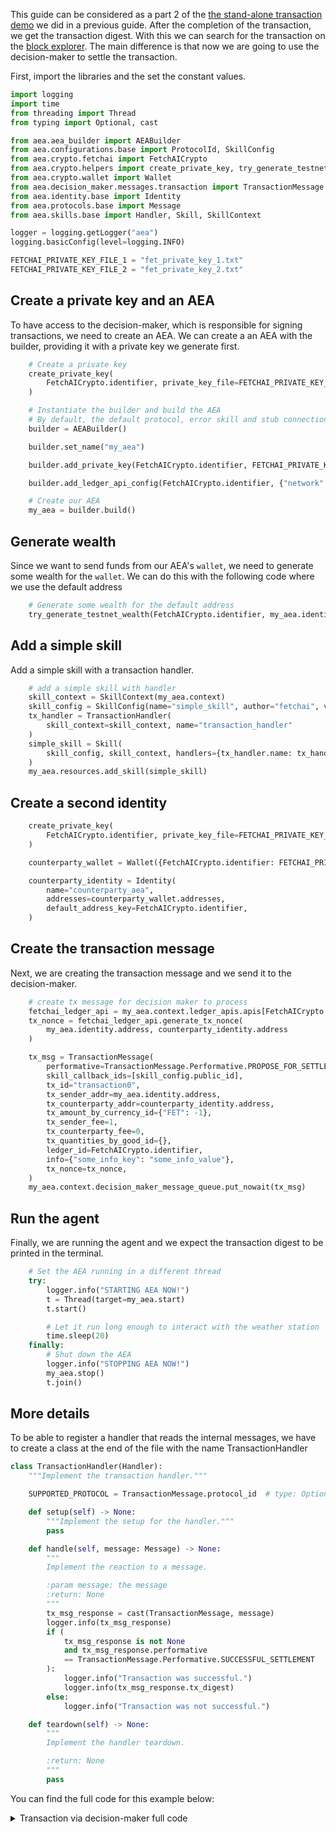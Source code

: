 This guide can be considered as a part 2 of the <a href="../standalone-transaction/">the stand-alone transaction demo</a> we did in a previous guide. After the completion of the transaction, we get the transaction digest. With this we can search for the transaction on the <a href='https://explore-testnet.fetch.ai'>block explorer</a>. The main difference is that now we are going to use the decision-maker to settle the transaction.

First, import the libraries and the set the constant values.

``` python
import logging
import time
from threading import Thread
from typing import Optional, cast

from aea.aea_builder import AEABuilder
from aea.configurations.base import ProtocolId, SkillConfig
from aea.crypto.fetchai import FetchAICrypto
from aea.crypto.helpers import create_private_key, try_generate_testnet_wealth
from aea.crypto.wallet import Wallet
from aea.decision_maker.messages.transaction import TransactionMessage
from aea.identity.base import Identity
from aea.protocols.base import Message
from aea.skills.base import Handler, Skill, SkillContext

logger = logging.getLogger("aea")
logging.basicConfig(level=logging.INFO)

FETCHAI_PRIVATE_KEY_FILE_1 = "fet_private_key_1.txt"
FETCHAI_PRIVATE_KEY_FILE_2 = "fet_private_key_2.txt"
```

## Create a private key and an AEA

To have access to the decision-maker, which is responsible for signing transactions, we need to create an AEA. We can create a an AEA with the builder, providing it with a private key we generate first.

``` python
    # Create a private key
    create_private_key(
        FetchAICrypto.identifier, private_key_file=FETCHAI_PRIVATE_KEY_FILE_1
    )

    # Instantiate the builder and build the AEA
    # By default, the default protocol, error skill and stub connection are added
    builder = AEABuilder()

    builder.set_name("my_aea")

    builder.add_private_key(FetchAICrypto.identifier, FETCHAI_PRIVATE_KEY_FILE_1)

    builder.add_ledger_api_config(FetchAICrypto.identifier, {"network": "testnet"})

    # Create our AEA
    my_aea = builder.build()
```

## Generate wealth

Since we want to send funds from our AEA's `wallet`, we need to generate some wealth for the `wallet`. We can do this with the following code where we use the default address

``` python
    # Generate some wealth for the default address
    try_generate_testnet_wealth(FetchAICrypto.identifier, my_aea.identity.address)
```

## Add a simple skill

Add a simple skill with a transaction handler.

``` python
    # add a simple skill with handler
    skill_context = SkillContext(my_aea.context)
    skill_config = SkillConfig(name="simple_skill", author="fetchai", version="0.1.0")
    tx_handler = TransactionHandler(
        skill_context=skill_context, name="transaction_handler"
    )
    simple_skill = Skill(
        skill_config, skill_context, handlers={tx_handler.name: tx_handler}
    )
    my_aea.resources.add_skill(simple_skill)
```

## Create a second identity
``` python
    create_private_key(
        FetchAICrypto.identifier, private_key_file=FETCHAI_PRIVATE_KEY_FILE_2
    )

    counterparty_wallet = Wallet({FetchAICrypto.identifier: FETCHAI_PRIVATE_KEY_FILE_2})

    counterparty_identity = Identity(
        name="counterparty_aea",
        addresses=counterparty_wallet.addresses,
        default_address_key=FetchAICrypto.identifier,
    )
```

## Create the transaction message

Next, we are creating the transaction message and we send it to the decision-maker.
``` python
    # create tx message for decision maker to process
    fetchai_ledger_api = my_aea.context.ledger_apis.apis[FetchAICrypto.identifier]
    tx_nonce = fetchai_ledger_api.generate_tx_nonce(
        my_aea.identity.address, counterparty_identity.address
    )

    tx_msg = TransactionMessage(
        performative=TransactionMessage.Performative.PROPOSE_FOR_SETTLEMENT,
        skill_callback_ids=[skill_config.public_id],
        tx_id="transaction0",
        tx_sender_addr=my_aea.identity.address,
        tx_counterparty_addr=counterparty_identity.address,
        tx_amount_by_currency_id={"FET": -1},
        tx_sender_fee=1,
        tx_counterparty_fee=0,
        tx_quantities_by_good_id={},
        ledger_id=FetchAICrypto.identifier,
        info={"some_info_key": "some_info_value"},
        tx_nonce=tx_nonce,
    )
    my_aea.context.decision_maker_message_queue.put_nowait(tx_msg)
```

## Run the agent

Finally, we are running the agent and we expect the transaction digest to be printed in the terminal.
``` python
    # Set the AEA running in a different thread
    try:
        logger.info("STARTING AEA NOW!")
        t = Thread(target=my_aea.start)
        t.start()

        # Let it run long enough to interact with the weather station
        time.sleep(20)
    finally:
        # Shut down the AEA
        logger.info("STOPPING AEA NOW!")
        my_aea.stop()
        t.join()
```

## More details

To be able to register a handler that reads the internal messages, we have to create a class at the end of the file with the name TransactionHandler
``` python
class TransactionHandler(Handler):
    """Implement the transaction handler."""

    SUPPORTED_PROTOCOL = TransactionMessage.protocol_id  # type: Optional[ProtocolId]

    def setup(self) -> None:
        """Implement the setup for the handler."""
        pass

    def handle(self, message: Message) -> None:
        """
        Implement the reaction to a message.

        :param message: the message
        :return: None
        """
        tx_msg_response = cast(TransactionMessage, message)
        logger.info(tx_msg_response)
        if (
            tx_msg_response is not None
            and tx_msg_response.performative
            == TransactionMessage.Performative.SUCCESSFUL_SETTLEMENT
        ):
            logger.info("Transaction was successful.")
            logger.info(tx_msg_response.tx_digest)
        else:
            logger.info("Transaction was not successful.")

    def teardown(self) -> None:
        """
        Implement the handler teardown.

        :return: None
        """
        pass
```

You can find the full code for this example below:

<details><summary>Transaction via decision-maker full code</summary>

``` python
import logging
import time
from threading import Thread
from typing import Optional, cast

from aea.aea_builder import AEABuilder
from aea.configurations.base import ProtocolId, SkillConfig
from aea.crypto.fetchai import FetchAICrypto
from aea.crypto.helpers import create_private_key, try_generate_testnet_wealth
from aea.crypto.wallet import Wallet
from aea.decision_maker.messages.transaction import TransactionMessage
from aea.identity.base import Identity
from aea.protocols.base import Message
from aea.skills.base import Handler, Skill, SkillContext

logger = logging.getLogger("aea")
logging.basicConfig(level=logging.INFO)

FETCHAI_PRIVATE_KEY_FILE_1 = "fet_private_key_1.txt"
FETCHAI_PRIVATE_KEY_FILE_2 = "fet_private_key_2.txt"


def run():
    # Create a private key
    create_private_key(
        FetchAICrypto.identifier, private_key_file=FETCHAI_PRIVATE_KEY_FILE_1
    )

    # Instantiate the builder and build the AEA
    # By default, the default protocol, error skill and stub connection are added
    builder = AEABuilder()

    builder.set_name("my_aea")

    builder.add_private_key(FetchAICrypto.identifier, FETCHAI_PRIVATE_KEY_FILE_1)

    builder.add_ledger_api_config(FetchAICrypto.identifier, {"network": "testnet"})

    # Create our AEA
    my_aea = builder.build()

    # Generate some wealth for the default address
    try_generate_testnet_wealth(FetchAICrypto.identifier, my_aea.identity.address)

    # add a simple skill with handler
    skill_context = SkillContext(my_aea.context)
    skill_config = SkillConfig(name="simple_skill", author="fetchai", version="0.1.0")
    tx_handler = TransactionHandler(
        skill_context=skill_context, name="transaction_handler"
    )
    simple_skill = Skill(
        skill_config, skill_context, handlers={tx_handler.name: tx_handler}
    )
    my_aea.resources.add_skill(simple_skill)

    # create a second identity
    create_private_key(
        FetchAICrypto.identifier, private_key_file=FETCHAI_PRIVATE_KEY_FILE_2
    )

    counterparty_wallet = Wallet({FetchAICrypto.identifier: FETCHAI_PRIVATE_KEY_FILE_2})

    counterparty_identity = Identity(
        name="counterparty_aea",
        addresses=counterparty_wallet.addresses,
        default_address_key=FetchAICrypto.identifier,
    )

    # create tx message for decision maker to process
    fetchai_ledger_api = my_aea.context.ledger_apis.apis[FetchAICrypto.identifier]
    tx_nonce = fetchai_ledger_api.generate_tx_nonce(
        my_aea.identity.address, counterparty_identity.address
    )

    tx_msg = TransactionMessage(
        performative=TransactionMessage.Performative.PROPOSE_FOR_SETTLEMENT,
        skill_callback_ids=[skill_config.public_id],
        tx_id="transaction0",
        tx_sender_addr=my_aea.identity.address,
        tx_counterparty_addr=counterparty_identity.address,
        tx_amount_by_currency_id={"FET": -1},
        tx_sender_fee=1,
        tx_counterparty_fee=0,
        tx_quantities_by_good_id={},
        ledger_id=FetchAICrypto.identifier,
        info={"some_info_key": "some_info_value"},
        tx_nonce=tx_nonce,
    )
    my_aea.context.decision_maker_message_queue.put_nowait(tx_msg)

    # Set the AEA running in a different thread
    try:
        logger.info("STARTING AEA NOW!")
        t = Thread(target=my_aea.start)
        t.start()

        # Let it run long enough to interact with the weather station
        time.sleep(20)
    finally:
        # Shut down the AEA
        logger.info("STOPPING AEA NOW!")
        my_aea.stop()
        t.join()


class TransactionHandler(Handler):
    """Implement the transaction handler."""

    SUPPORTED_PROTOCOL = TransactionMessage.protocol_id  # type: Optional[ProtocolId]

    def setup(self) -> None:
        """Implement the setup for the handler."""
        pass

    def handle(self, message: Message) -> None:
        """
        Implement the reaction to a message.

        :param message: the message
        :return: None
        """
        tx_msg_response = cast(TransactionMessage, message)
        logger.info(tx_msg_response)
        if (
            tx_msg_response is not None
            and tx_msg_response.performative
            == TransactionMessage.Performative.SUCCESSFUL_SETTLEMENT
        ):
            logger.info("Transaction was successful.")
            logger.info(tx_msg_response.tx_digest)
        else:
            logger.info("Transaction was not successful.")

    def teardown(self) -> None:
        """
        Implement the handler teardown.

        :return: None
        """
        pass


if __name__ == "__main__":
    run()
```
</details>